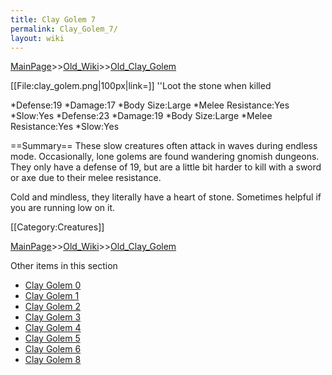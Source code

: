 ```yaml
---
title: Clay Golem 7
permalink: Clay_Golem_7/
layout: wiki
---
```


[MainPage](/keeperrl_wiki/ "wikilink")>>[Old_Wiki](/keeperrl_wiki/Old_Wiki "wikilink")>>[Old_Clay_Golem](/keeperrl_wiki/Old_Clay_Golem "wikilink")

[[File:clay_golem.png|100px|link=]]
''Loot the stone when killed

*Defense:19
*Damage:17
*Body Size:Large
*Melee Resistance:Yes
*Slow:Yes
*Defense:23
*Damage:19
*Body Size:Large
*Melee Resistance:Yes
*Slow:Yes

==Summary==
These slow creatures often attack in waves during endless mode. Occasionally, lone golems are found wandering gnomish dungeons. They only have a defense of 19, but are a little bit harder to kill with a sword or axe due to their melee resistance.

Cold and mindless, they literally have a heart of stone. Sometimes helpful if you are running low on it.

[[Category:Creatures]]

[MainPage](/keeperrl_wiki/ "wikilink")>>[Old_Wiki](/keeperrl_wiki/Old_Wiki "wikilink")>>[Old_Clay_Golem](/keeperrl_wiki/Old_Clay_Golem "wikilink")

Other items in this section
-    [Clay Golem 0](/keeperrl_wiki/Clay_Golem_0 "wikilink")
-    [Clay Golem 1](/keeperrl_wiki/Clay_Golem_1 "wikilink")
-    [Clay Golem 2](/keeperrl_wiki/Clay_Golem_2 "wikilink")
-    [Clay Golem 3](/keeperrl_wiki/Clay_Golem_3 "wikilink")
-    [Clay Golem 4](/keeperrl_wiki/Clay_Golem_4 "wikilink")
-    [Clay Golem 5](/keeperrl_wiki/Clay_Golem_5 "wikilink")
-    [Clay Golem 6](/keeperrl_wiki/Clay_Golem_6 "wikilink")
-    [Clay Golem 8](/keeperrl_wiki/Clay_Golem_8 "wikilink")
